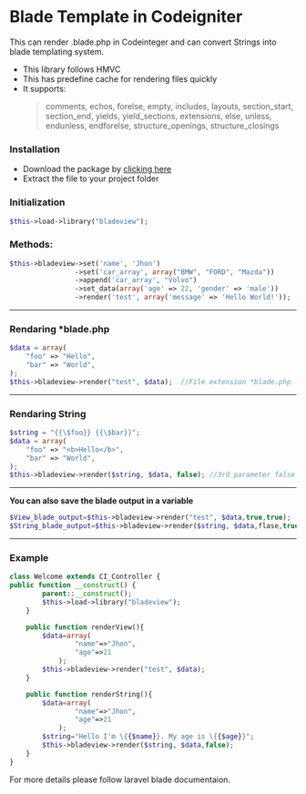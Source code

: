 # Blade Template in Codeigniter

This can render .blade.php in Codeinteger and can convert Strings into blade templating system.

- This library follows HMVC
- This has predefine cache for rendering files quickly
- It supports:
  > comments, echos, forelse, empty, includes, layouts, section_start, section_end, yields, yield_sections, extensions, else, unless, endunless, endforelse, structure_openings, structure_closings

### Installation

- Download the package by [clicking here](https://github.com/aididalam/Codeigniter-Blade-Template/archive/refs/tags/v2.zip "clicking here")
- Extract the file to your project folder

### Initialization

```php
$this->load->library("bladeview");
```

### Methods:

```php
$this->bladeview->set('name', 'Jhon')
				->set('car_array', array("BMW", "FORD", "Mazda"))
				->append('car_array', "Volvo")
				->set_data(array('age' => 22, 'gender' => 'male'))
				->render('test', array('message' => 'Hello World!'));
```

---

### Rendaring \*blade.php

```php
$data = array(
	"foo" => "Hello",
	"bar" => "World",
);
$this->bladeview->render("test", $data);  //File extension *blade.php
```

---

### Rendaring String

```php
$string = "{{\$foo}} {{\$bar}}";
$data = array(
	"foo" => "<b>Hello</b>",
	"bar" => "World",
);
$this->bladeview->render($string, $data, false); //3rd parameter false is important
```

---

**You can also save the blade output in a variable**

```php
$View_blade_output=$this->bladeview->render("test", $data,true,true);
$String_blade_output=$this->bladeview->render($string, $data,flase,true);
```

---

### Example

```php
class Welcome extends CI_Controller {
public function __construct() {
        parent::__construct();
		$this->load->library("bladeview");
	}

	public function renderView(){
		$data=array(
				"name"=>"Jhon",
				"age"=>21
			);
		$this->bladeview->render("test", $data);
	}

	public function renderString(){
		$data=array(
				"name"=>"Jhon",
				"age"=>21
			);
		$string="Hello I'm \{{$name}}. My age is \{{$age}}";
		$this->bladeview->render($string, $data,false);
	}
}
```

For more details please follow laravel blade documentaion.